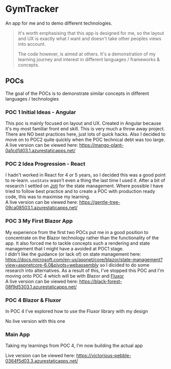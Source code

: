# GymTracker

An app for me and to demo different technologies.
> It's worth emphasising that this app is designed for me, so the layout and UX is exactly what I want and doesn't take other peoples views into account.
> 
> The code however, is aimed at others. It's a demonstration of my learning journey and interest in different languages / frameworks & concepts.

## POCs

The goal of the POCs is to demonstrate similar concepts in different languages / technologies

### POC 1 Initial Ideas - Angular

This poc is mainly focused on layout and UX. Created in Angular because it's my most familiar front end skill. This is very much a throw away project. There are NO best practices here, just lots of quick hacks. Also I decided to move on to POC2 quite quickly when the POC technical debt was too large.  
A live version can be viewed here: https://mango-plant-0a1cd1d03.1.azurestaticapps.net/

### POC 2 Idea Progression - React

I hadn't worked in React for 4 or 5 years, so I decided this was a good point to re-learn.  ``useState`` wasn't even a thing the last time I used it. After a bit of research I settled on [Joti](https://jotai.org/) for the state management. Where possible I have tried to follow best practice and to create a POC with production ready code, this was to maximise my learning.  
A live version can be viewed here: https://gentle-tree-09ca08503.1.azurestaticapps.net/

### POC 3 My First Blazor App

My experience from the first two POCs put me in a good position to concentrate on the Blazor technology rather than the functionality of the app. It also forced me to tackle concepts such a rendering and state management that I might have a avoided at POC1 stage.  
I didn't like the guidance (or lack of) on state management here: https://docs.microsoft.com/en-us/aspnet/core/blazor/state-management?view=aspnetcore-6.0&pivots=webassembly so I dicided to do some research into alternatives. As a result of this, I've stopped this POC and I'm moving onto POC 4 which will be with Blazor and [Fluxor](https://github.com/mrpmorris/Fluxor)  
A live version can be viewed here: https://black-forest-08f9d5303.1.azurestaticapps.net/   

### POC 4 Blazor & Fluxor

In POC 4 I've explored how to use the Fluxor library with my design

No live version with this one

### Main App

Taking my learnings from POC 4, I'm now building the actual app

Live version can be viewed here: https://victorious-pebble-0364f5d03.3.azurestaticapps.net/
